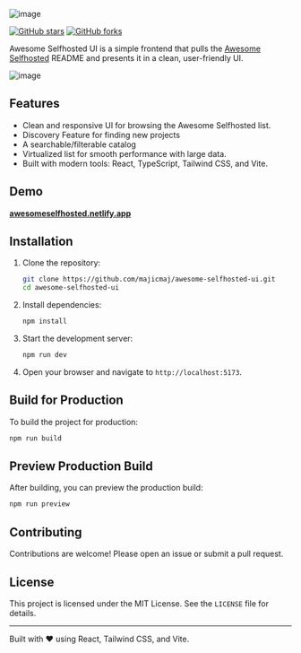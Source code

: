 
![image](https://github.com/user-attachments/assets/9172ca4b-ac69-4253-9f94-7c8157dc2108)


[![GitHub stars](https://img.shields.io/github/stars/majicmaj/awesome-selfhosted-ui?style=social)](https://github.com/majicmaj/awesome-selfhosted-ui/stargazers)
[![GitHub forks](https://img.shields.io/github/forks/majicmaj/awesome-selfhosted-ui?style=social)](https://github.com/majicmaj/awesome-selfhosted-ui/network)

Awesome Selfhosted UI is a simple frontend that pulls the [Awesome Selfhosted](https://github.com/awesome-selfhosted/awesome-selfhosted) README and presents it in a clean, user-friendly UI.

![image](https://github.com/user-attachments/assets/14c5c80f-95a0-48ac-a651-c512520440d3)

## Features
- Clean and responsive UI for browsing the Awesome Selfhosted list.
- Discovery Feature for finding new projects
- A searchable/filterable catalog 
- Virtualized list for smooth performance with large data.
- Built with modern tools: React, TypeScript, Tailwind CSS, and Vite.

## Demo
 **[awesomeselfhosted.netlify.app](awesomeselfhosted.netlify.app)**

## Installation

1. Clone the repository:
   ```bash
   git clone https://github.com/majicmaj/awesome-selfhosted-ui.git
   cd awesome-selfhosted-ui
   ```

2. Install dependencies:
   ```bash
   npm install
   ```

3. Start the development server:
   ```bash
   npm run dev
   ```

4. Open your browser and navigate to `http://localhost:5173`.

## Build for Production

To build the project for production:
```bash
npm run build
```

## Preview Production Build

After building, you can preview the production build:
```bash
npm run preview
```

## Contributing

Contributions are welcome! Please open an issue or submit a pull request.

## License

This project is licensed under the MIT License. See the `LICENSE` file for details.

---

Built with ❤️ using React, Tailwind CSS, and Vite.
